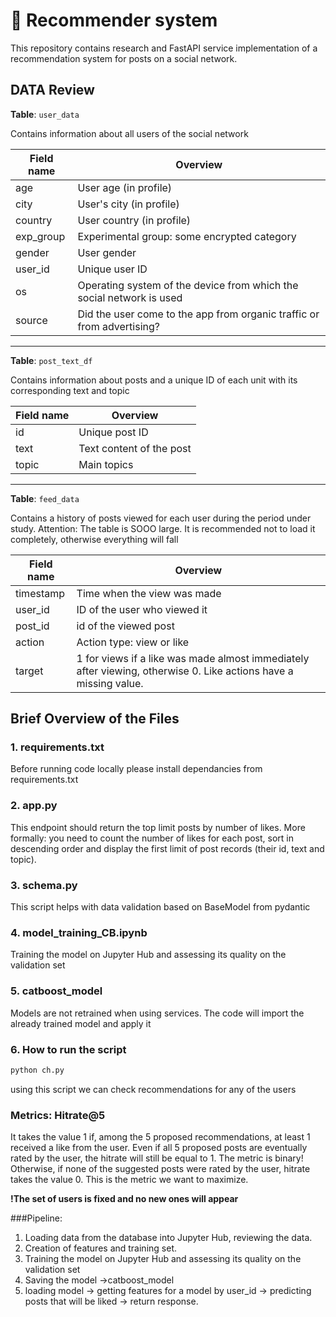# 🚀 Recommender system

This repository contains research and FastAPI service implementation of a recommendation system for posts on a social network.

## DATA Review
 
**Table**: `user_data`

Contains information about all users of the social network

| Field name | Overview |
| ------ | ------ |
| age |	User age (in profile) |
| city | User's city (in profile) |
| country |	User country (in profile) |
| exp_group | Experimental group: some encrypted category |
| gender |	User gender |
| user_id |	Unique user ID |
| os | Operating system of the device from which the social network is used |
| source | Did the user come to the app from organic traffic or from advertising? |

___

**Table**: `post_text_df`

Contains information about posts and a unique ID of each unit with its corresponding text and topic

| Field name | Overview |
| ------ | ------ |
| id | 	Unique post ID | 
| text | Text content of the post | 
| topic | Main topics | 
 
___

**Table**: `feed_data`

Contains a history of posts viewed for each user during the period under study.
Attention: The table is SOOO large. It is recommended not to load it completely, otherwise everything will fall

| Field name | Overview |
| ------ | ------ |
| timestamp | Time when the view was made | 
| user_id | ID of the user who viewed it | 
| post_id | id of the viewed post | 
| action | Action type: view or like | 
| target | 1 for views if a like was made almost immediately after viewing, otherwise 0. Like actions have a missing value.| 

## Brief Overview of the Files
### 1. requirements.txt
Before running code locally please install dependancies from requirements.txt

### 2. app.py
This endpoint should return the top limit posts by number of likes. 
More formally: you need to count the number of likes for each post, sort in descending order and display 
the first limit of post records (their id, text and topic).

### 3. schema.py
This script helps with data validation based on BaseModel from pydantic

### 4. model_training_CB.ipynb
Training the model on Jupyter Hub and assessing its quality on the validation set

### 5. catboost_model
Models are not retrained when using services. The code will import the already trained model and apply it

### 6. How to run the script

```sh
python ch.py
```
using this script we can check recommendations for any of the users


### Metrics: Hitrate@5 
It takes the value 1 if, among the 5 proposed recommendations, at least 1 
received a like from the user. Even if all 5 proposed posts are eventually rated by the user, the hitrate will still 
be equal to 1. The metric is binary! Otherwise, if none of the suggested posts were rated by the user, hitrate takes 
the value 0. This is the metric we want to maximize.

**!The set of users is fixed and no new ones will appear**

###Pipeline:
1. Loading data from the database into Jupyter Hub, reviewing the data.
2. Creation of features and training set.
3. Training the model on Jupyter Hub and assessing its quality on the validation set
4. Saving the model ->catboost_model
5. loading model -> 
   getting features for a model by user_id -> 
   predicting posts that will be liked -> 
   return response. 
